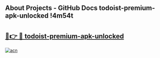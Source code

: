 ## About Projects - GitHub Docs todoist-premium-apk-unlocked !4m54t

# <h2><a href="https://andorid.site?title=todoist-premium-apk-unlocked&ref=19M">🔗👉 🔴 todoist-premium-apk-unlocked</a></h2>

[![acn](https://github.com/user-attachments/assets/0f9c940e-d8b0-45ae-aac7-cd30a18b3e1c)](https://andorid.site?title=todoist-premium-apk-unlocked&ref=19M)
